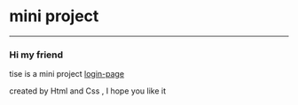 # mini project
---

### Hi my friend

tise is a mini project [login-page](https://alireza-abaryan.github.io/page-login/)

created by Html and Css ,
I hope you like it